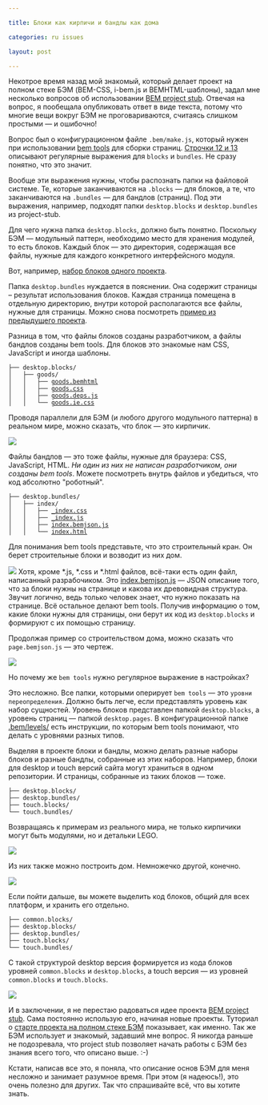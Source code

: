 ```yaml
---

title: Блоки как кирпичи и бандлы как дома

categories: ru issues

layout: post

---
```

Некотрое время назад мой знакомый, который делает проект на полном стеке БЭМ
(BEM-CSS, i-bem.js и BEMHTML-шаблоны),
задал мне несколько вопросов об использовании
[BEM project
stub](https://github.com/bem/project-stub/tree/14e24fd17ba66a357a2f6fcdce045065b4eb5d6c).
Отвечая на вопрос, я пообещала опубликовать ответ в виде текста, потому что
многие вещи вокруг БЭМ не проговариваются, считаясь слишком простыми — и
ошибочно!

Вопрос был о конфигурационном файле `.bem/make.js`, который нужен при
использовании
[bem tools](http://bem.info/tools/bem/bem-tools/)
для сборки страниц.
[Строчки 12 и
13](https://github.com/bem/project-stub/blob/14e24fd17ba66a357a2f6fcdce045065b4eb5d6c/.bem/make.js#L12)
описывают регулярные выражения для `blocks` и `bundles`. Не сразу понятно,
что это значит.

Вообще эти выражения нужны, чтобы распознать папки на файловой системе. Те,
которые заканчиваются на `.blocks` — для блоков, а те, что заканчиваются на
`.bundles` — для бандлов (страниц). Под эти выражения, например, подходят папки
`desktop.blocks` и `desktop.bundles` из project-stub.

Для чего нужна папка `desktop.blocks`, должно быть понятно. Поскольку БЭМ —
модульный паттерн, необходимо место для хранения модулей, то есть блоков. Каждый
блок — это директория, содержащая все файлы, нужные для каждого конкретного
интерфейсного модуля.

Вот, например, [набор блоков одного
проекта](https://github.com/varya/online-shop-dummy/tree/master/desktop.blocks).

Папка `desktop.bundles` нуждается в пояснении. Она содержит страницы – результат
использования блоков. Каждая страница помещена в отдельную директорию, внутри
которой располагаются все файлы, нужные для страницы.
Можно снова посмотреть
[пример из предыдущего
проекта](https://github.com/varya/online-shop-dummy/tree/gh-pages/desktop.bundles).

Разница в том, что файлы блоков созданы разработчиком, а файлы бандлов созданы
bem tools. Для блоков это знакомые нам CSS, JavaScript и иногда шаблоны.

<pre><code>├── desktop.blocks/
│   ├── goods/
│   │   ├── <a href="https://github.com/varya/online-shop-dummy/blob/master/desktop.blocks/goods/goods.bemhtml">goods.bemhtml</a>
│   │   ├── <a href="https://github.com/varya/online-shop-dummy/blob/master/desktop.blocks/goods/goods.css">goods.css</a>
│   │   ├── <a href="https://github.com/varya/online-shop-dummy/blob/master/desktop.blocks/goods/goods.deps.js">goods.deps.js</a>
│   │   └── <a href="https://github.com/varya/online-shop-dummy/blob/master/desktop.blocks/goods/goods.ie.css">goods.ie.css</a></code></pre>

Проводя параллели для БЭМ (и любого другого модульного паттерна) в реальном
мире, можно сказать, что блок — это кирпичик.

<img
src="http://img-fotki.yandex.ru/get/6730/14441195.30/0_7e0f8_33c1c86c_L.jpg"/>

Файлы бандлов — это тоже файлы, нужные для браузера: CSS, JavaScript, HTML. _Ни
один из них не написан разработчиком, они созданы bem tools_. Можете посмотреть
внутрь файлов и убедиться, что код абсолютно "роботный".

<pre><code>├── desktop.bundles/
│   ├── index/
│   │   ├── <a href="https://github.com/varya/online-shop-dummy/blob/gh-pages/desktop.bundles/index/_index.css">_index.css</a>
│   │   ├── <a href="https://github.com/varya/online-shop-dummy/blob/gh-pages/desktop.bundles/index/_index.js">_index.js</a>
│   │   ├── <a href="https://github.com/varya/online-shop-dummy/blob/gh-pages/desktop.bundles/index/index.bemjson.js">index.bemjson.js</a>
│   │   └── <a href="https://github.com/varya/online-shop-dummy/blob/gh-pages/desktop.bundles/index/index.html">index.html</a></code></pre>


Для понимания bem tools представьте, что это строительный кран. Он берет
строительные блоки и возводит из них дом.

<img
src="http://img-fotki.yandex.ru/get/9058/14441195.30/0_7e0f3_ff76f66a_L.jpg"/>
Хотя, кроме *.js, *.css и *.html файлов, всё-таки есть один файл, написанный
разрабочиком.
Это
[index.bemjson.js](https://github.com/varya/online-shop-dummy/blob/gh-pages/desktop.bundles/index/index.bemjson.js)
— JSON описание того, что за блоки нужны на странице и какова их древовидная
структура. Звучит логично, ведь только человек знает, что нужно показать на
странице. Всё остальное делают bem tools. Получив информацию о том, какие блоки
нужны для страницы, они берут их код из `desktop.blocks` и формируют с их
помощью страницу.

Продолжая пример со строительством дома, можно сказать что `page.bemjson.js` —
это чертеж.

<img
src="http://img-fotki.yandex.ru/get/6704/14441195.30/0_7e1ba_9dacd537_L.jpg"/>

Но почему же `bem tools` нужно регулярное выражение в настройках?

Это несложно. Все папки, которыми оперирует `bem tools` — это `уровни
переопределения`. Должно быть легче, если представлять уровень как набор
сущностей. Уровень блоков представлен папкой `desktop.blocks`, а уровень страниц
— папкой `desktop.pages`. В конфигурационной папке
[.bem/levels/](https://github.com/bem/project-stub/tree/14e24fd17ba66a357a2f6fcdce045065b4eb5d6c/.bem/levels)
есть инструкции, по которым bem tools понимают, что делать с уровнями разных
типов.

Выделяя в проекте блоки и бандлы, можно делать разные наборы блоков и разные
бандлы, собранные из этих наборов. Например, блоки для desktop и touch версий
сайта могут храниться в одном репозитории. И страницы, собранные из таких блоков
— тоже.

<pre><code>├── desktop.blocks/
├── desktop.bundles/
├── touch.blocks/
└── touch.bundles/</code></pre>

Возвращаясь к примерам из реального мира, не только кирпичики могут быть
модулями, но и детальки LEGO.

<img
src="http://img-fotki.yandex.ru/get/6704/14441195.30/0_7e0f6_f69c7d44_L.jpg">

Из них также можно построить дом. Немножечко другой, конечно.

<img
src="http://img-fotki.yandex.ru/get/9326/14441195.30/0_7e0f4_3d999550_L.jpg"/>

Если пойти дальше, вы можете выделить код блоков, общий для всех платформ, и
хранить его отдельно.

<pre><code>├── common.blocks/
├── desktop.blocks/
├── desktop.bundles/
├── touch.blocks/
└── touch.bundles/</code></pre>

С такой структурой desktop версия формируется из кода блоков уровней
`common.blocks` и `desktop.blocks`, а touch версия — из уровней `common.blocks`
и `touch.blocks`.

<img
src="http://img-fotki.yandex.ru/get/6725/14441195.30/0_7e0f5_3e107fd4_L.jpg"/>

И в заключении, я не перестаю радоваться идее проекта
[BEM project
stub](https://github.com/bem/project-stub/). Сама постоянно использую его,
начиная новые проекты. Туториал о
[старте проекта на полном стеке
БЭМ](http://bem.info/articles/start-with-project-stub/) показывает, как именно.
Так же БЭМ использует и знакомый, задавший мне вопрос. Я никогда раньше не
подозревала, что project stub позволяет начать работы с БЭМ без знания всего
того, что описано выше. :-)

Кстати, написав все это, я поняла, что описание основ БЭМ для меня несложно и
занимает разумное время. При этом (я надеюсь!), это очень полезно для других.
Так что спрашивайте всё, что вы хотите знать.
